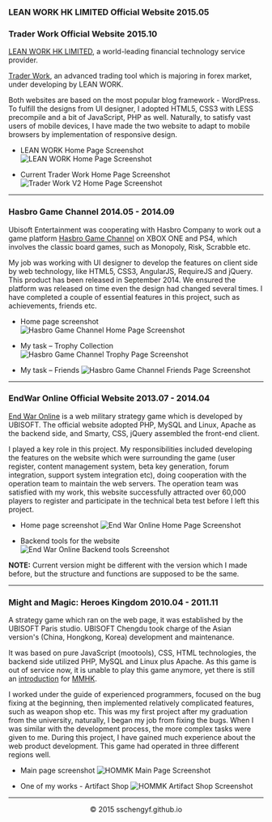 ### LEAN WORK HK LIMITED Official Website 2015.05
### Trader Work Official Website 2015.10

[LEAN WORK HK LIMITED](http://www.lwork.com/), a world-leading financial technology service provider.

[Trader Work](http://www.traderwork.com/), an advanced trading tool which is majoring in forex market, under developing by LEAN WORK.

Both websites are based on the most popular blog framework - WordPress. To fulfill the designs from UI designer, I adopted HTML5, CSS3 with LESS precompile and a bit of JavaScript, PHP as well. Naturally, to satisfy vast users of mobile devices, I have made the two website to adapt to mobile browsers by implementation of responsive design.

*	LEAN WORK Home Page Screenshot
![LEAN WORK Home Page Screenshot](./img/leanwork.png)

*	Current Trader Work Home Page Screenshot
![Trader Work V2 Home Page Screenshot](./img/traderwork_v2.png)

---

### Hasbro Game Channel 2014.05 - 2014.09

Ubisoft Entertainment was cooperating with Hasbro Company to work out a game platform [Hasbro Game Channel][] on XBOX ONE and PS4, which involves the classic board games, such as Monopoly, Risk, Scrabble etc.

My job was working with UI designer to develop the features on client side by web technology, like HTML5, CSS3, AngularJS, RequireJS and jQuery. This product has been released in September 2014. We ensured the platform was released on time even the design had changed several times. I have completed a couple of essential features in this project, such as achievements, friends etc.

[Hasbro Game Channel]: http://hasbrogamechannel.ubi.com/en-US/index.aspx "Hasbro Game Channel Official Website"


*	Home page screenshot
![Hasbro Game Channel Home Page Screenshot](./img/hgc_home.png)

*	My task – Trophy Collection
![Hasbro Game Channel Trophy Page Screenshot](./img/hgc_trophy.png)

*	My task – Friends
![Hasbro Game Channel Friends Page Screenshot](./img/hgc_friends.png)

---

### EndWar Online Official Website 2013.07 - 2014.04

[End War Online][] is a web military strategy game which is developed by UBISOFT. The official website adopted PHP, MySQL and Linux, Apache as the backend side, and Smarty, CSS, jQuery assembled the front-end client.

I played a key role in this project. My responsibilities included developing the features on the website which were surrounding the game (user register, content management system, beta key generation, forum integration, support system integration etc), doing cooperation with the operation team to maintain the web servers. The operation team was satisfied with my work, this website successfully attracted over 60,000 players to register and participate in the technical beta test before I left this project.

[End War Online]: http://ewo.ubi.com

*	Home page screenshot
![End War Online Home Page Screenshot](./img/ewo_home.png)

*	Backend tools for the website
![End War Online Backend tools Screenshot](./img/ewo_backend.png)

**NOTE:** Current version might be different with the version which I made before, but the structure and functions are supposed to be the same.

---

### Might and Magic: Heroes Kingdom 2010.04 - 2011.11

A strategy game which ran on the web page, it was established by the UBISOFT Paris studio. UBISOFT Chengdu took charge of the Asian version's (China, Hongkong, Korea) development and maintenance.

It was based on pure JavaScript (mootools), CSS, HTML technologies, the backend side utilized PHP, MySQL and Linux plus Apache.
As this game is out of service now, it is unable to play this game anymore, yet there is still an [introduction][mmhk intro] for [MMHK][].

I worked under the guide of experienced programmers, focused on the bug fixing at the beginning, then implemented relatively complicated features, such as weapon shop etc.
This was my first project after my graduation from the university, naturally, I began my job from fixing the bugs. When I was similar with the development process, the more complex tasks were given to me. During this project, I have gained much experience about the web product development. This game had operated in three different regions well.

[mmhk intro]: http://en.wikipedia.org/wiki/Might_and_Magic:_Heroes_Kingdoms
[MMHK]: http://mightandmagicheroeskingdoms.ubi.com/en.html

*	Main page screenshot
![HOMMK Main Page Screenshot](./img/hommk_home.png)

*	One of my works - Artifact Shop
![HOMMK Artifact Shop Screenshot](./img/hommk_artifact_shop.png)

---

<center>&copy; 2015 sschengyf.github.io</center>